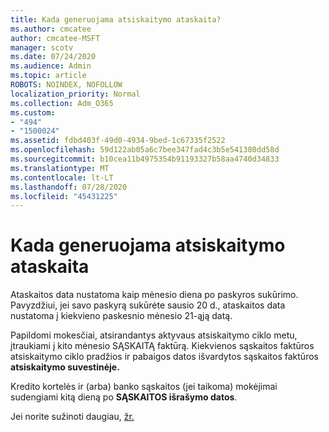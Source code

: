 ```yaml
---
title: Kada generuojama atsiskaitymo ataskaita?
ms.author: cmcatee
author: cmcatee-MSFT
manager: scotv
ms.date: 07/24/2020
ms.audience: Admin
ms.topic: article
ROBOTS: NOINDEX, NOFOLLOW
localization_priority: Normal
ms.collection: Adm_O365
ms.custom:
- "494"
- "1500024"
ms.assetid: fdbd403f-49d0-4934-9bed-1c67335f2522
ms.openlocfilehash: 59d122ab05a6c7bee347fad4c3b5e541380dd58d
ms.sourcegitcommit: b10cea11b4975354b91193327b58aa4740d34833
ms.translationtype: MT
ms.contentlocale: lt-LT
ms.lasthandoff: 07/28/2020
ms.locfileid: "45431225"
---
```

# <a name="when-is-the-billing-statement-generated"></a>Kada generuojama atsiskaitymo ataskaita

Ataskaitos data nustatoma kaip mėnesio diena po paskyros sukūrimo. Pavyzdžiui, jei savo paskyrą sukūrėte sausio 20 d., ataskaitos data nustatoma į kiekvieno paskesnio mėnesio 21-ąją datą.

Papildomi mokesčiai, atsirandantys aktyvaus atsiskaitymo ciklo metu, įtraukiami į kito mėnesio SĄSKAITĄ faktūrą. Kiekvienos sąskaitos faktūros atsiskaitymo ciklo pradžios ir pabaigos datos išvardytos sąskaitos faktūros **atsiskaitymo suvestinėje.**

Kredito kortelės ir (arba) banko sąskaitos (jei taikoma) mokėjimai sudengiami kitą dieną po **SĄSKAITOS išrašymo datos**.
  
Jei norite sužinoti daugiau, [žr.](https://docs.microsoft.com/microsoft-365/commerce/billing-and-payments/understand-your-invoice2)
